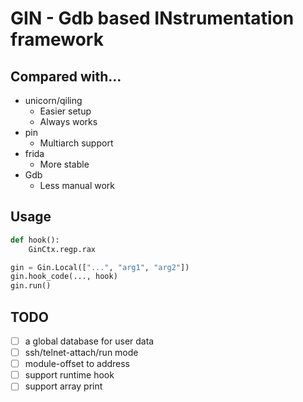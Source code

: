 # GIN - Gdb based INstrumentation framework

## Compared with...
- unicorn/qiling
    - Easier setup
    - Always works
- pin
    - Multiarch support
- frida
    - More stable
- Gdb
    - Less manual work

## Usage
```python
def hook():
    GinCtx.regp.rax

gin = Gin.Local(["...", "arg1", "arg2"])
gin.hook_code(..., hook)
gin.run()
```

## TODO
- [ ] a global database for user data
- [ ] ssh/telnet-attach/run mode
- [ ] module-offset to address
- [ ] support runtime hook
- [ ] support array print